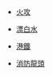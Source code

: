 * [火攻](https://lih.kg/1209811)

* [漂白水](https://lih.kg/cKPRaS)

* [港鐵](https://lih.kg/1200424)

* [消防龍頭](https://lih.kg/1196183)